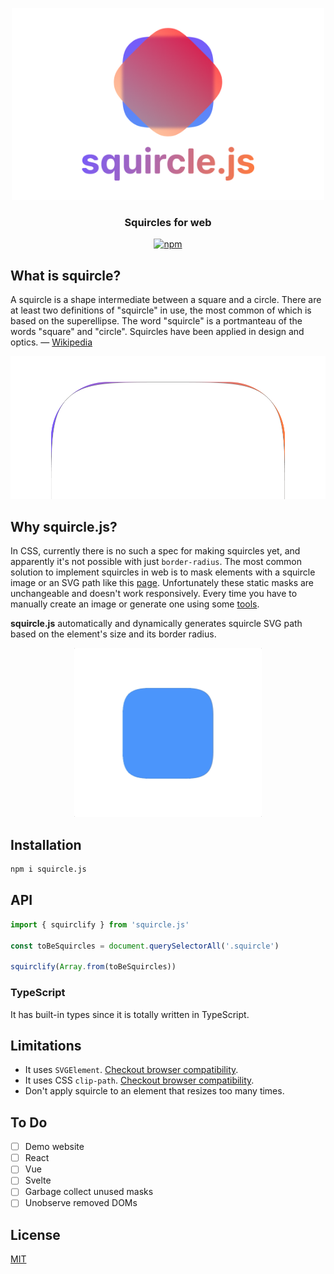 <p align="center">
  <img src="./images/banner.png" width="500" />
</p>

<h3 align="center">Squircles for web</h3>

<p align="center">
  <a href="https://www.npmjs.com/package/squircle.js">
    <img alt="npm" src="https://img.shields.io/npm/v/squircle.js?color=FF7B3F">
  </a>
</p>

## What is squircle?

A squircle is a shape intermediate between a square and a circle. There are at least two definitions of "squircle" in use, the most common of which is based on the superellipse. The word "squircle" is a portmanteau of the words "square" and "circle". Squircles have been applied in design and optics. — [Wikipedia](https://en.wikipedia.org/wiki/Squircle)

<p align="center">
  <img src="./images/difference.png" width="600" />
</p>

## Why squircle.js?

In CSS, currently there is no such a spec for making squircles yet, and apparently it's not possible with just `border-radius`. The most common solution to implement squircles in web is to mask elements with a squircle image or an SVG path like this [page](https://apps.apple.com/kr/app/%EB%B0%B0%EB%8B%AC%EC%9D%98%EB%AF%BC%EC%A1%B1/id378084485). Unfortunately these static masks are unchangeable and doesn't work responsively. Every time you have to manually create an image or generate one using some [tools](https://squircley.app).

**squircle.js** automatically and dynamically generates squircle SVG path based on the element's size and its border radius.

<p align="center">
  <img src="./images/motion.gif" width="300" />
</p>

## Installation

```zsh
npm i squircle.js
```

## API

```ts
import { squirclify } from 'squircle.js'

const toBeSquircles = document.querySelectorAll('.squircle')

squirclify(Array.from(toBeSquircles))
```

### TypeScript

It has built-in types since it is totally written in TypeScript.

## Limitations

- It uses `SVGElement`. [Checkout browser compatibility](https://caniuse.com/?search=svg).
- It uses CSS `clip-path`. [Checkout browser compatibility](https://caniuse.com/?search=clip-path).
- Don't apply squircle to an element that resizes too many times.

## To Do

- [ ] Demo website
- [ ] React
- [ ] Vue
- [ ] Svelte
- [ ] Garbage collect unused masks
- [ ] Unobserve removed DOMs

## License

[MIT](./LICENSE)
